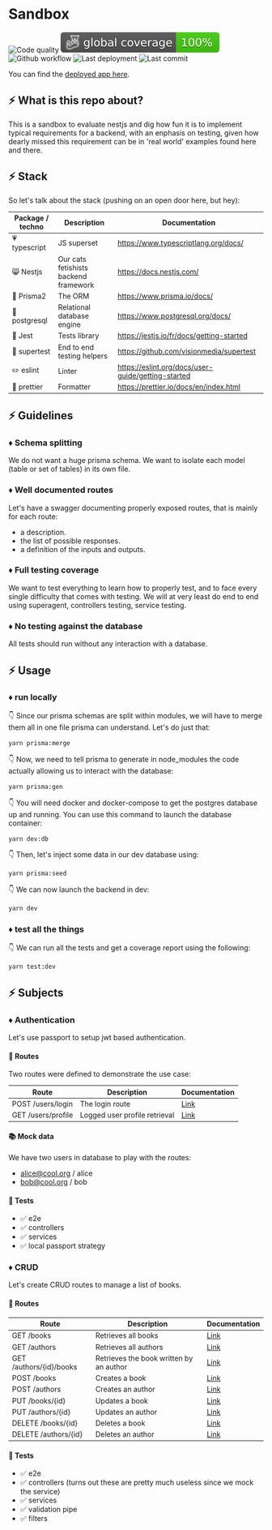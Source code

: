 # Sandbox

![Code quality](https://img.shields.io/codefactor/grade/github/jpb06/nestjs-prisma-postgres-sandbox?logo=codefactor)
![Coverage](./badges/coverage-global%20coverage.svg)
![Github workflow](https://img.shields.io/github/workflow/status/jpb06/nestjs-prisma-postgres-sandbox/checks?label=last%20workflow&logo=github-actions)
![Last deployment](https://img.shields.io/github/deployments/jpb06/nestjs-prisma-postgres-sandbox/nestjs-prisma-postgres?label=last%20deployment&logo=heroku)
![Last commit](https://img.shields.io/github/last-commit/jpb06/nestjs-prisma-postgres-sandbox?logo=git)

You can find the [deployed app here](https://nestjs-prisma-postgres.herokuapp.com).

## :zap: What is this repo about?

This is a sandbox to evaluate nestjs and dig how fun it is to implement typical requirements for a backend, with an enphasis on testing, given how dearly missed this requirement can be in 'real world' examples found here and there.

## :zap: Stack

So let's talk about the stack (pushing on an open door here, but hey):

| Package / techno             | Description                           | Documentation                                      |
| ---------------------------- | ------------------------------------- | -------------------------------------------------- |
| :heartpulse: typescript      | JS superset                           | https://www.typescriptlang.org/docs/               |
| :smile_cat: Nestjs           | Our cats fetishists backend framework | https://docs.nestjs.com/                           |
| :small_red_triangle: Prisma2 | The ORM                               | https://www.prisma.io/docs/                        |
| :elephant: postgresql        | Relational database engine            | https://www.postgresql.org/docs/                   |
| :bug: Jest                   | Tests library                         | https://jestjs.io/fr/docs/getting-started          |
| 🧪 supertest                 | End to end testing helpers            | https://github.com/visionmedia/supertest           |
| :pencil2: eslint             | Linter                                | https://eslint.org/docs/user-guide/getting-started |
| :straight_ruler: prettier    | Formatter                             | https://prettier.io/docs/en/index.html             |

## :zap: Guidelines

### :diamonds: Schema splitting

We do not want a huge prisma schema. We want to isolate each model (table or set of tables) in its own file.

### :diamonds: Well documented routes

Let's have a swagger documenting properly exposed routes, that is mainly for each route:

- a description.
- the list of possible responses.
- a definition of the inputs and outputs.

### :diamonds: Full testing coverage

We want to test everything to learn how to properly test, and to face every single difficulty that comes with testing. We will at very least do end to end using superagent, controllers testing, service testing.

### :diamonds: No testing against the database

All tests should run without any interaction with a database.

## :zap: Usage

### :diamonds: run locally

:point_down: Since our prisma schemas are split within modules, we will have to merge them all in one file prisma can understand. Let's do just that:

```bash
yarn prisma:merge
```

:point_down: Now, we need to tell prisma to generate in node_modules the code actually allowing us to interact with the database:

```bash
yarn prisma:gen
```

:point_down: You will need docker and docker-compose to get the postgres database up and running. You can use this command to launch the database container:

```bash
yarn dev:db
```

:point_down: Then, let's inject some data in our dev database using:

```bash
yarn prisma:seed
```

:point_down: We can now launch the backend in dev:

```bash
yarn dev
```

### :diamonds: test all the things

:point_down: We can run all the tests and get a coverage report using the following:

```bash
yarn test:dev
```

## :zap: Subjects

### :diamonds: Authentication

Let's use passport to setup jwt based authentication.

#### :rocket: Routes

Two routes were defined to demonstrate the use case:

| Route              | Description                   | Documentation                                                                           |
| ------------------ | ----------------------------- | --------------------------------------------------------------------------------------- |
| POST /users/login  | The login route               | [Link](https://nestjs-prisma-postgres.herokuapp.com/#/users/UsersController_login)      |
| GET /users/profile | Logged user profile retrieval | [Link](https://nestjs-prisma-postgres.herokuapp.com/#/users/UsersController_getProfile) |

#### :books: Mock data

We have two users in database to play with the routes:

- alice@cool.org / alice
- bob@cool.org / bob

#### 🧪 Tests

- :white_check_mark: e2e
- :white_check_mark: controllers
- :white_check_mark: services
- :white_check_mark: local passport strategy

### :diamonds: CRUD

Let's create CRUD routes to manage a list of books.

#### :rocket: Routes

| Route                   | Description                             | Documentation                                                                                 |
| ----------------------- | --------------------------------------- | --------------------------------------------------------------------------------------------- |
| GET /books              | Retrieves all books                     | [Link](https://nestjs-prisma-postgres.herokuapp.com/#/Books/BooksController_getBooks)         |
| GET /authors            | Retrieves all authors                   | [Link](https://nestjs-prisma-postgres.herokuapp.com/#/authors/AuthorsController_getAuthors)   |
| GET /authors/{id}/books | Retrieves the book written by an author | [Link](https://nestjs-prisma-postgres.herokuapp.com/#/Books/AuthorsController_getAuthorBooks) |
| POST /books             | Creates a book                          | [Link](https://nestjs-prisma-postgres.herokuapp.com/#/Books/BooksController_createBook)       |
| POST /authors           | Creates an author                       | [Link](https://nestjs-prisma-postgres.herokuapp.com/#/authors/AuthorsController_createAuthor) |
| PUT /books/{id}         | Updates a book                          | [Link](https://nestjs-prisma-postgres.herokuapp.com/#/Books/BooksController_updateBook)       |
| PUT /authors/{id}       | Updates an author                       | [Link](https://nestjs-prisma-postgres.herokuapp.com/#/authors/AuthorsController_updateAuthor) |
| DELETE /books/{id}      | Deletes a book                          | [Link](https://nestjs-prisma-postgres.herokuapp.com/#/Books/BooksController_deleteBook)       |
| DELETE /authors/{id}    | Deletes an author                       | [Link](https://nestjs-prisma-postgres.herokuapp.com/#/authors/AuthorsController_deleteAuthor) |

#### 🧪 Tests

- :white_check_mark: e2e
- :white_check_mark: controllers (turns out these are pretty much useless since we mock the service)
- :white_check_mark: services
- :white_check_mark: validation pipe
- :white_check_mark: filters
